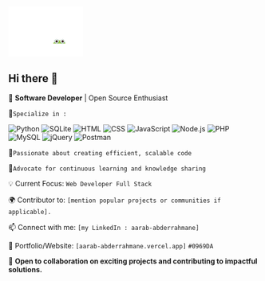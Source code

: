<img src="Animation - 1732922053706.gif" height="100px" width="150px">

## Hi there 👋

🌟 **Software Developer** | Open Source Enthusiast

🔹`Specialize in : `

![Python](https://img.shields.io/badge/Python-3776AB?style=flat&logo=python&logoColor=white) 
![SQLite](https://img.shields.io/badge/SQLite-003B57?style=flat&logo=sqlite&logoColor=white) 
![HTML](https://img.shields.io/badge/HTML-E34F26?style=flat&logo=html5&logoColor=white) 
![CSS](https://img.shields.io/badge/CSS-1572B6?style=flat&logo=css3&logoColor=white) 
![JavaScript](https://img.shields.io/badge/JavaScript-F7DF1E?style=flat&logo=javascript&logoColor=black) 
![Node.js](https://img.shields.io/badge/Node.js-339933?style=flat&logo=node.js&logoColor=white)
![PHP](https://img.shields.io/badge/PHP-777BB4?style=flat&logo=php&logoColor=white) 
![MySQL](https://img.shields.io/badge/MySQL-4479A1?style=flat&logo=mysql&logoColor=white) 
![jQuery](https://img.shields.io/badge/jQuery-0769AD?style=flat&logo=jquery&logoColor=white) 
![Postman](https://img.shields.io/badge/Postman-FF6C37?style=flat&logo=postman&logoColor=white)





🔹`Passionate about creating efficient, scalable code`<br>

🔹`Advocate for continuous learning and knowledge sharing`<br>

💡 Current Focus: `Web Developer Full Stack`

🌍 Contributor to: `[mention popular projects or communities if applicable].`

📫 Connect with me: `[my LinkedIn : aarab-abderrahmane]`

🔗 Portfolio/Website: `[aarab-abderrahmane.vercel.app]`
`#0969DA`

🚀 **Open to collaboration on exciting projects and contributing to impactful solutions.**
##

